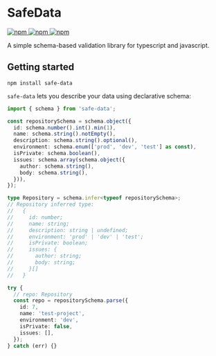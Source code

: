 # SafeData

<a href="https://www.npmjs.com/package/safe-data">
  <img alt="npm" src="https://badgen.net/npm/node/next" />
</a>
<a href="https://www.npmjs.com/package/safe-data">
  <img alt="npm" src="https://badgen.net/npm/v/safe-data" />
</a>
<a href="https://www.npmjs.com/package/safe-data">
  <img alt="npm" src="https://badgen.net/npm/types/safe-data" />
</a>

A simple schema-based validation library for typescript and javascript.

## Getting started

```
npm install safe-data
```

`safe-data` lets you describe your data using declarative schema:

```ts
import { schema } from 'safe-data';

const repositorySchema = schema.object({
  id: schema.number().int().min(1),
  name: schema.string().notEmpty(),
  description: schema.string().optional(),
  environment: schema.enum(['prod', 'dev', 'test'] as const),
  isPrivate: schema.boolean(),
  issues: schema.array(schema.object({
    author: schema.string(),
    body: schema.string(),
  })),
});

type Repository = schema.infer<typeof repositorySchema>;
// Repository inferred type:
//   {
//     id: number;
//     name: string;
//     description: string | undefined;
//     environment: 'prod' | 'dev' | 'test';
//     isPrivate: boolean;
//     issues: {
//       author: string;
//       body: string;
//     }[]
//   }

try {
  // repo: Repository
  const repo = repositorySchema.parse({
    id: 7,
    name: 'test-project',
    environment: 'dev',
    isPrivate: false,
    issues: [],
  });
} catch (err) {}
```
